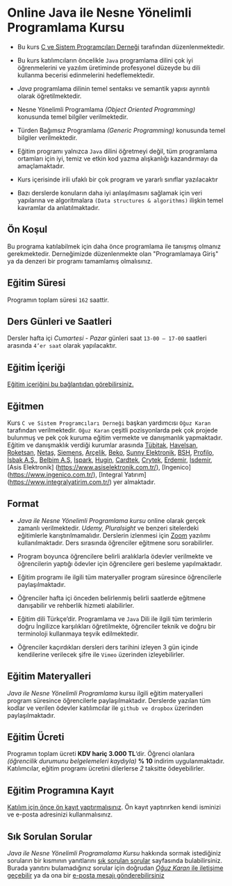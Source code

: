 # Online Java ile Nesne Yönelimli Programlama Kursu

+ Bu kurs [C ve Sistem Programcıları Derneği](www.csystem.org) tarafından düzenlenmektedir. 

+ Bu kurs katılımcıların öncelikle `Java` programlama dilini çok iyi öğrenmelerini ve yazılım üretiminde profesyonel düzeyde bu dili kullanma becerisi edinmelerini hedeflemektedir.

+ _Java_ programlama dilinin temel sentaksı ve semantik yapısı ayrıntılı olarak öğretilmektedir.

+ Nesne Yönelimli Programlama _(Object Oriented Programming)_ konusunda temel bilgiler verilmektedir.

+ Türden Bağımsız Programlama _(Generic Programming)_ konusunda temel bilgiler verilmektedir.

+ Eğitim programı yalnızca `Java` dilini öğretmeyi değil, tüm programlama ortamları için iyi, temiz ve etkin kod yazma alışkanlığı kazandırmayı da amaçlamaktadır. 

+ Kurs içerisinde irili ufaklı bir çok program ve yararlı sınıflar yazılacaktır

+ Bazı derslerde konuların daha iyi anlaşılmasını sağlamak için veri yapılarına ve algoritmalara `(Data structures & algorithms)` ilişkin temel kavramlar da anlatılmaktadır.

## Ön Koşul
Bu programa katılabilmek için daha önce programlama ile tanışmış olmanız gerekmektedir. Derneğimizde düzenlenmekte olan "Programlamaya Giriş" ya da denzeri bir programı tamamlamış olmalısınız.

## Eğitim Süresi
Programın toplam süresi `162` saattir. 

## Ders Günleri ve Saatleri
Dersler hafta içi _Cumartesi - Pazar_ günleri saat `13-00 – 17-00` saatleri arasında `4’er saat` olarak yapılacaktır.


## Eğitim İçeriği
[Eğitim içeriğini bu bağlantıdan görebilirsiniz.](https://github.com/CSD-1993/Online-Cplusplus-Kursu/blob/master/kurs-icerigi.md)

## Eğitmen
Kurs `C ve Sistem Programcıları Derneği` başkan yardımcısı `Oğuz Karan` tarafından verilmektedir. `Oğuz Karan` çeşitli pozisyonlarda pek çok projede bulunmuş ve pek çok kuruma eğitim vermekte ve danışmanlık yapmaktadır. Eğitim ve danışmaklık verdiği kurumlar arasında  [Tübitak](https://www.tubitak.gov.tr/), [Havelsan](https://www.havelsan.com.tr/), [Roketsan](http://www.roketsan.com.tr/), [Netaş](http://www.netas.com.tr/ana-sayfa/), [Siemens](https://www.siemens-home.bsh-group.com/tr/),  [Arçelik](https://www.arcelik.com.tr/), [Beko](https://www.beko.com.tr/), [Sunny Elektronik](https://www.sunny.com.tr/), [BSH](https://www.bsh-group.com/tr/), [Profilo](https://www.profilo.com/), [İsbak A.Ş.](https://www.ibb.istanbul/CorporateUnit/Detail/164), [Belbim A.Ş](https://www.ibb.istanbul/CorporateUnit/Detail/156), [İspark](https://ispark.istanbul/), [Hugin](http://hugin.com.tr/tr/home), [Cardtek](https://www.paycore.com/), [Crytek](https://www.crytek.com/), [Erdemir](https://www.erdemir.com.tr/), [İsdemir](https://www.isdemir.com.tr/), [Asis Elektronik] (https://www.asiselektronik.com.tr/), [Ingenico] (https://www.ingenico.com.tr/), [Integral Yatırım] (https://www.integralyatirim.com.tr/) yer almaktadır.

## Format
+ _Java ile Nesne Yönelimli Programlama kursu_ online olarak gerçek zamanlı verilmektedir. _Udemy, Pluralsight_ ve benzeri sitelerdeki eğitimlerle karıştırılmamalıdır. Derslerin izlenmesi için [Zoom](https://zoom.us/) yazılımı kullanılmaktadır. Ders sırasında öğrenciler eğitmene soru sorabilirler.

+ Program boyunca öğrencilere belirli aralıklarla ödevler verilmekte ve öğrencilerin yaptığı ödevler için öğrencilere geri besleme yapılmaktadır.

+ Eğitim programı ile ilgili tüm materyaller program süresince öğrencilerle paylaşılmaktadır.

+ Öğrenciler hafta içi önceden belirlenmiş belirli saatlerde eğitmene danışabilir ve rehberlik hizmeti alabilirler.

+ Eğitim dili Türkçe’dir. Programlama ve `Java` Dili ile ilgili tüm terimlerin doğru İngilizce karşılıkları öğretilmekte, öğrenciler teknik ve doğru bir terminoloji kullanmaya teşvik edilmektedir.

+ Öğrenciler kaçırdıkları dersleri ders tarihini izleyen 3 gün içinde kendilerine verilecek şifre ile `Vimeo` üzerinden izleyebilirler.

## Eğitim Materyalleri
_Java ile Nesne Yönelimli Programlama_ kursu ilgili eğitim materyalleri program süresince öğrencilerle paylaşılmaktadır. Derslerde yazılan tüm kodlar ve verilen ödevler katılımcılar ile `github ve dropbox` üzerinden paylaşılmaktadır.

## Eğitim Ücreti
Programın toplam ücreti **KDV hariç 3.000 TL**‘dir. Öğrenci olanlara _(öğrencilik durumunu belgelemeleri kaydıyla)_ __% 10__ indirim uygulanmaktadır. Katılımcılar, eğitim programı ücretini dilerlerse _2_ taksitte ödeyebilirler.

## Eğitim Programına Kayıt
[Katılım için önce ön kayıt yaptırmalısınız](https://us02web.zoom.us/meeting/register/tZwtceiprD4tHtXEqQEGxHGWwl21Tft4-O61). Ön kayıt yaptırırken kendi isminizi ve e-posta adresinizi kullanmalısınız.

## Sık Sorulan Sorular
_Java ile Nesne Yönelimli Programalama Kursu_ hakkında sormak istediğiniz soruların bir kısmının yanıtlarını [sık sorulan sorular](https://github.com/CSD-1993/Online_Java_ile_Nesne_Yonelimli_Programlama_Kursu/blob/master/sss.md) sayfasında bulabilirsiniz. Burada yanıtını bulamadığınız sorular için doğrudan [_Oğuz Karan_ ile iletişime geçebilir](https://www.linkedin.com/in/necati-ergin-045768176/) ya da ona bir [e-posta mesajı gönderebilirsiniz](mailto:oguzkaran@csystem.org)
